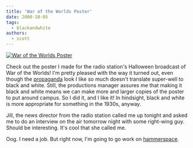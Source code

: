 ```yaml
---
title: 'War of the Worlds Poster'
date: 2000-10-05
tags:
  - blackandwhite
authors:
  - scott
---
```


[![War of the Worlds Poster](/images/2853941786_7e8f115593_o.gif)](http://www.flickr.com/photos/spaceninja/2853941786/)

Check out the poster I made for the radio station's Halloween broadcast of War of the Worlds! I'm pretty pleased with the way it turned out, even though the [propaganda](/site-archives/obey/v2/) look I like so much doesn't translate super-well to black and white. Still, the productions manager assures me that making it black and white means we can make more and larger copies of the poster to put around campus. So I did it, and I like it! In hindsight, black and white is more appropriate for something in the 1930s, anyway.

Jill, the news director from the radio station called me up tonight and asked me to do an interview on the air tomorrow night with some right-wing guy. Should be interesting. It's cool that she called me.

Oog. I need a job. But right now, I'm going to go work on [hammerspace](/site-archives/hammerspace/v2/).
